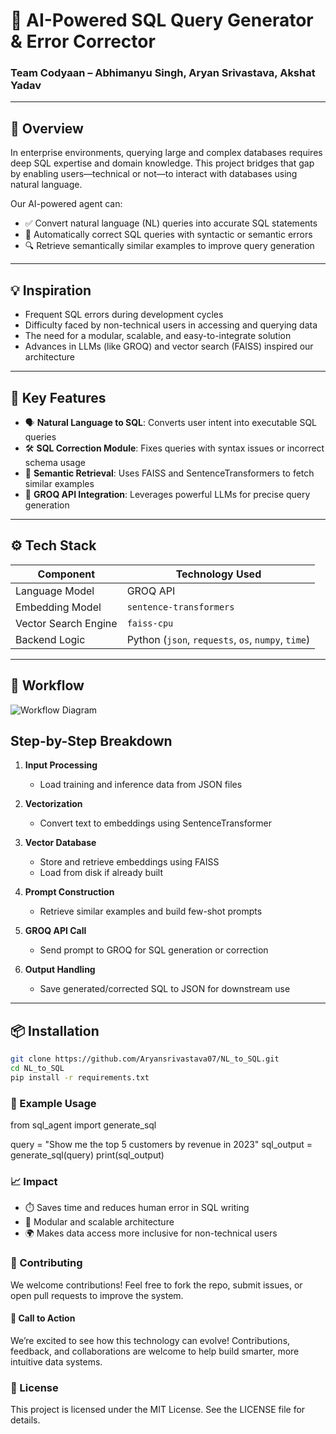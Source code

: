 # 🧠 AI-Powered SQL Query Generator & Error Corrector  
### Team Codyaan – Abhimanyu Singh, Aryan Srivastava, Akshat Yadav  

---

## 🚀 Overview

In enterprise environments, querying large and complex databases requires deep SQL expertise and domain knowledge. This project bridges that gap by enabling users—technical or not—to interact with databases using natural language.

Our AI-powered agent can:

- ✅ Convert natural language (NL) queries into accurate SQL statements  
- 🔧 Automatically correct SQL queries with syntactic or semantic errors  
- 🔍 Retrieve semantically similar examples to improve query generation  

---

## 💡 Inspiration

- Frequent SQL errors during development cycles  
- Difficulty faced by non-technical users in accessing and querying data  
- The need for a modular, scalable, and easy-to-integrate solution  
- Advances in LLMs (like GROQ) and vector search (FAISS) inspired our architecture  

---

## 🧩 Key Features

- 🗣️ **Natural Language to SQL**: Converts user intent into executable SQL queries  
- 🛠️ **SQL Correction Module**: Fixes queries with syntax issues or incorrect schema usage  
- 🧠 **Semantic Retrieval**: Uses FAISS and SentenceTransformers to fetch similar examples  
- 🔗 **GROQ API Integration**: Leverages powerful LLMs for precise query generation  

---

## ⚙️ Tech Stack

| Component              | Technology Used              |
|------------------------|------------------------------|
| Language Model         | GROQ API                     |
| Embedding Model        | `sentence-transformers`      |
| Vector Search Engine   | `faiss-cpu`                  |
| Backend Logic          | Python (`json`, `requests`, `os`, `numpy`, `time`) |

---

## 🔄 Workflow

![Workflow Diagram](https://github.com/Aryansrivastava07/NL_to_SQL/blob/main/workflow.jpg) 

## Step-by-Step Breakdown

1. **Input Processing**  
   - Load training and inference data from JSON files  

2. **Vectorization**  
   - Convert text to embeddings using SentenceTransformer  

3. **Vector Database**  
   - Store and retrieve embeddings using FAISS  
   - Load from disk if already built  

4. **Prompt Construction**  
   - Retrieve similar examples and build few-shot prompts  

5. **GROQ API Call**  
   - Send prompt to GROQ for SQL generation or correction  

6. **Output Handling**  
   - Save generated/corrected SQL to JSON for downstream use  

---

## 📦 Installation

```bash
git clone https://github.com/Aryansrivastava07/NL_to_SQL.git
cd NL_to_SQL
pip install -r requirements.txt

```

### 🧪 Example Usage
from sql_agent import generate_sql

query = "Show me the top 5 customers by revenue in 2023"
sql_output = generate_sql(query)
print(sql_output)



### 📈 Impact
- ⏱️ Saves time and reduces human error in SQL writing
- 🧩 Modular and scalable architecture
- 🌍 Makes data access more inclusive for non-technical users

### 🤝 Contributing
We welcome contributions! Feel free to fork the repo, submit issues, or open pull requests to improve the system.

#### 📣 Call to Action
We’re excited to see how this technology can evolve! Contributions, feedback, and collaborations are welcome to help build smarter, more intuitive data systems.

### 📜 License
This project is licensed under the MIT License. See the LICENSE file for details.


